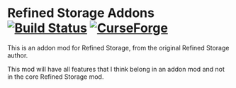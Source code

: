 # Refined Storage Addons [![Build Status](https://jenkins.raoulvdberge.com/buildStatus/icon?job=refinedstorageaddons-mc1.15)](https://jenkins.raoulvdberge.com/job/refinedstorageaddons-mc1.15/) [![CurseForge](http://cf.way2muchnoise.eu/full_272302_downloads.svg)](http://minecraft.curseforge.com/projects/refined-storage-addons)

This is an addon mod for Refined Storage, from the original Refined Storage author.

This mod will have all features that I think belong in an addon mod and not in the core Refined Storage mod.
